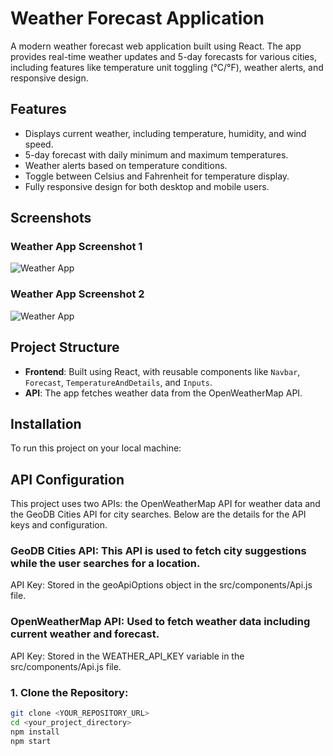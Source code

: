 # Weather Forecast Application

A modern weather forecast web application built using React. The app provides real-time weather updates and 5-day forecasts for various cities, including features like temperature unit toggling (°C/°F), weather alerts, and responsive design.

## Features
- Displays current weather, including temperature, humidity, and wind speed.
- 5-day forecast with daily minimum and maximum temperatures.
- Weather alerts based on temperature conditions.
- Toggle between Celsius and Fahrenheit for temperature display.
- Fully responsive design for both desktop and mobile users.

## Screenshots

### Weather App Screenshot 1
![Weather App](./screenshots/Screenshot_2024-10-20_113740.png)

### Weather App Screenshot 2
![Weather App](./screenshots/Screenshot_2024-10-20_113756.png)


## Project Structure

- **Frontend**: Built using React, with reusable components like `Navbar`, `Forecast`, `TemperatureAndDetails`, and `Inputs`.
- **API**: The app fetches weather data from the OpenWeatherMap API.

## Installation

To run this project on your local machine:

## API Configuration
This project uses two APIs: the OpenWeatherMap API for weather data and the GeoDB Cities API for city searches. Below are the details for the API keys and configuration.

### GeoDB Cities API: This API is used to fetch city suggestions while the user searches for a location.

API Key: Stored in the geoApiOptions object in the src/components/Api.js file.

### OpenWeatherMap API: Used to fetch weather data including current weather and forecast.

API Key: Stored in the WEATHER_API_KEY variable in the src/components/Api.js file.

### 1. Clone the Repository:
```bash
git clone <YOUR_REPOSITORY_URL>
cd <your_project_directory>
npm install
npm start

